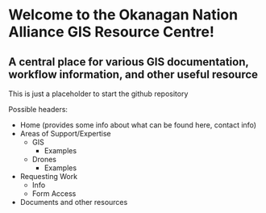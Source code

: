 # Welcome to the Okanagan Nation Alliance GIS Resource Centre!
## A central place for various GIS documentation, workflow information, and other useful resource

This is just a placeholder to start the github repository

Possible headers:
- Home (provides some info about what can be found here, contact info)
- Areas of Support/Expertise
  - GIS
    - Examples
  - Drones
    - Examples
- Requesting Work
  - Info
  - Form Access
- Documents and other resources
